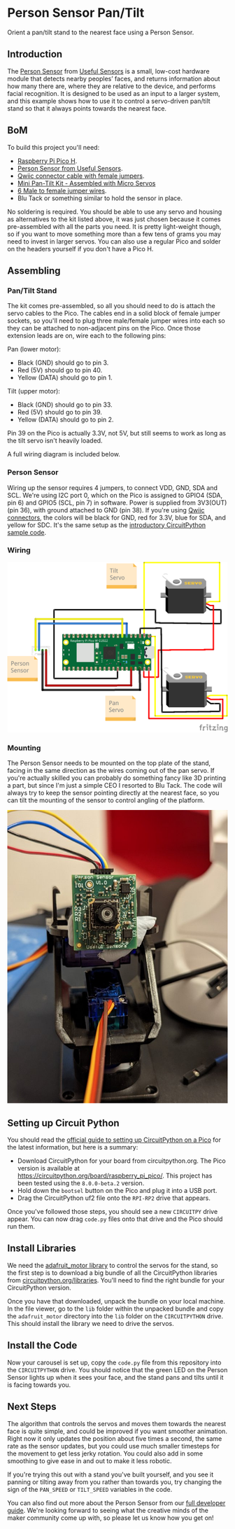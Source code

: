 # Person Sensor Pan/Tilt
Orient a pan/tilt stand to the nearest face using a Person Sensor.

## Introduction

The [Person Sensor](https://usfl.ink/ps) from [Useful Sensors](https://usefulsensors.com)
is a small, low-cost hardware module that detects nearby peoples’ faces, and
returns information about how many there are, where they are relative to the
device, and performs facial recognition. It is designed to be used as an input
to a larger system, and this example shows how to use it to control a
servo-driven pan/tilt stand so that it always points towards the nearest face.

## BoM

To build this project you'll need:

 - [Raspberry Pi Pico H](https://www.adafruit.com/product/5056).
 - [Person Sensor from Useful Sensors](https://usfl.ink/ps).
 - [Qwiic connector cable with female jumpers](https://www.sparkfun.com/products/17261).
 - [Mini Pan-Tilt Kit - Assembled with Micro Servos](https://www.adafruit.com/product/1967)
 - [6 Male to female jumper wires](https://www.sparkfun.com/products/9385).
 - Blu Tack or something similar to hold the sensor in place.

No soldering is required. You should be able to use any servo and housing as
alternatives to the kit listed above, it was just chosen because it comes
pre-assembled with all the parts you need. It is pretty light-weight though,
so if you want to move something more than a few tens of grams you may need to
invest in larger servos. You can also use a regular Pico and solder on the
headers yourself if you don't have a Pico H.

## Assembling

### Pan/Tilt Stand

The kit comes pre-assembled, so all you should need to do is attach the servo
cables to the Pico. The cables end in a solid block of female jumper sockets, so
you'll need to plug three male/female jumper wires into each so they can be
attached to non-adjacent pins on the Pico. Once those extension leads are on,
wire each to the following pins:

Pan (lower motor):
 - Black (GND) should go to pin 3.
 - Red (5V) should go to pin 40.
 - Yellow (DATA) should go to pin 1.

Tilt (upper motor):
 - Black (GND) should go to pin 33.
 - Red (5V) should go to pin 39.
 - Yellow (DATA) should go to pin 2.

Pin 39 on the Pico is actually 3.3V, not 5V, but still seems to work as long as
the tilt servo isn't heavily loaded. 

A full wiring diagram is included below.

### Person Sensor

Wiring up the sensor requires 4 jumpers, to connect VDD, GND, SDA and SCL. We're
using I2C port 0, which on the Pico is assigned to GPIO4 (SDA, pin 6) and GPIO5
(SCL, pin 7) in software. Power is supplied from 3V3(OUT) (pin 36), with ground
attached to GND (pin 38). If you're using [Qwiic connectors](https://www.sparkfun.com/qwiic),
the colors  will be black for GND, red for 3.3V, blue for SDA, and yellow for
SDC. It's the same setup as the [introductory CircuitPython sample code](https://github.com/usefulsensors/person_sensor_circuit_python).

### Wiring

![Person Sensor Pan/Tilt Wiring Diagram](pico_person_sensor_pan_tilt_bb.png)

### Mounting

The Person Sensor needs to be mounted on the top plate of the stand, facing in
the same direction as the wires coming out of the pan servo. If you're
actually skilled you can probably do something fancy like 3D printing a part,
but since I'm just a simple CEO I resorted to Blu Tack. The code will always try
to keep the sensor pointing directly at the nearest face, so you can tilt the
mounting of the sensor to control angling of the platform.

![Blu Tack mounting horror](sensor_mounting.jpg)

## Setting up Circuit Python

You should read the [official guide to setting up CircuitPython on a Pico](https://learn.adafruit.com/getting-started-with-raspberry-pi-pico-circuitpython)
for the latest information, but here is a summary:

 - Download CircuitPython for your board from circuitpython.org. The Pico
 version is available at https://circuitpython.org/board/raspberry_pi_pico/.
 This project has been tested using the `8.0.0-beta.2` version.
 - Hold down the `bootsel` button on the Pico and plug it into a USB port.
 - Drag the CircuitPython uf2 file onto the `RPI-RP2` drive that appears.

Once you've followed those steps, you should see a new `CIRCUITPY` drive appear.
You can now drag `code.py` files onto that drive and the Pico should run them.

## Install Libraries

We need the [adafruit_motor library](https://docs.circuitpython.org/projects/motor/en/latest/)
to control the servos for the stand, so the first step is to download a big
bundle of all the CircuitPython libraries from [circuitpython.org/libraries](https://circuitpython.org/libraries).
You'll need to find the right bundle for your CircuitPython version.

Once you have that downloaded, unpack the bundle on your local machine. In the
file viewer, go to the `lib` folder within the unpacked bundle and copy the
`adafruit_motor` directory into the `lib` folder on the `CIRCUITPYTHON` drive.
This should install the library we need to drive the servos.

## Install the Code

Now your carousel is set up, copy the `code.py` file from this repository into
the `CIRCUITPYTHON` drive. You should notice that the green LED on the Person
Sensor lights up when it sees your face, and the stand pans and tilts until it
is facing towards you.

## Next Steps

The algorithm that controls the servos and moves them towards the nearest face
is quite simple, and could be improved if you want smoother animation. Right now
it only updates the position about five times a second, the same rate as the
sensor updates, but you could use much smaller timesteps for the movement to get
less jerky rotation. You could also add in some smoothing to give ease in and
out to make it less robotic.

If you're trying this out with a stand you've built yourself, and you see it
panning or tilting away from you rather than towards you, try changing the sign
of the `PAN_SPEED` or `TILT_SPEED` variables in the code.

You can also find out more about the Person Sensor from our [full developer guide](https://usfl.ink/ps_dev).
We're looking forward to seeing what the creative minds of the maker community
come up with, so please let us know how you get on!